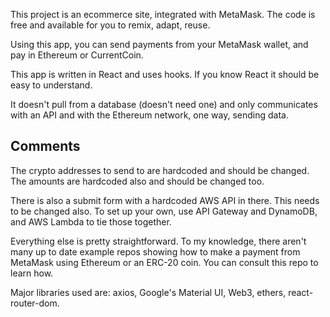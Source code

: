 This project is an ecommerce site, integrated with MetaMask. The code is free and available for you to remix, adapt, reuse.

Using this app, you can send payments from your MetaMask wallet, and pay in Ethereum or CurrentCoin.

This app is written in React and uses hooks. If you know React it should be easy to understand. 

It doesn't pull from a database (doesn't need one) and only communicates with an API and with the Ethereum network, one way, sending data.
     	 
## Comments

The crypto addresses to send to are hardcoded and should be changed. The amounts are hardcoded also and should be changed too. 

There is also a submit form with a hardcoded AWS API in there. This needs to be changed also. To set up your own, use API Gateway and DynamoDB, and AWS Lambda to tie those together.

Everything else is pretty straightforward. To my knowledge, there aren't many up to date example repos showing how to make a payment from MetaMask using Ethereum or an ERC-20 coin. You can consult this repo to learn how.

Major libraries used are: axios, Google's Material UI, Web3, ethers, react-router-dom.
